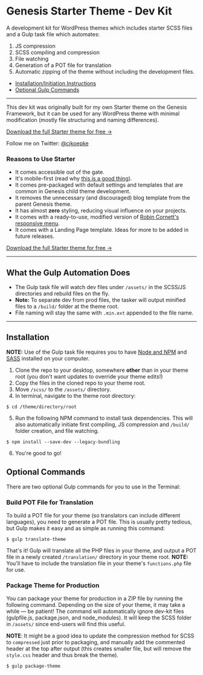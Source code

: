 # Genesis Starter Theme - Dev Kit

A development kit for WordPress themes which includes starter SCSS files and a Gulp task file which automates:

1. JS compression
2. SCSS compiling and compression
3. File watching
4. Generation of a POT file for translation
5. Automatic zipping of the theme without including the development files.

- <a href="#installation">Installation/Initiation Instructions</a>
- <a href="#optional-commands">Optional Gulp Commands</a>

<hr/>

This dev kit was originally built for my own Starter theme on the Genesis Framework, but it can be used for any WordPress theme with minimal modification (mostly file structuring and naming differences).

<a href="https://calvinkoepke.com/genesis-starter-theme/">Download the full Starter theme for free &rarr;</a>

Follow me on Twitter: <a href="https://twitter.com/cjkoepke">@cjkoepke</a>

### Reasons to Use Starter

- It comes accessible out of the gate.
- It's mobile-first (read why <a href="https://calvinkoepke.com/mobile-first">this is a good thing</a>).
- It comes pre-packaged with default settings and templates that are common in Genesis child theme development.
- It removes the unnecessary (and discouraged) blog template from the parent Genesis theme.
- It has almost **zero** styling, reducing visual influence on your projects.
- It comes with a ready-to-use, modified version of <a href="http://robincornett.com/genesis-responsive-menu/">Robin Cornett's responsive menu</a>.
- It comes with a Landing Page template. Ideas for more to be added in future releases.

<a href="https://calvinkoepke.com/genesis-starter-theme/">Download the full Starter theme for free &rarr;</a>

<hr/>

## What the Gulp Automation Does
- The Gulp task file will watch dev files under `/assets/` in the SCSS/JS directories and rebuild files on the fly.
- **Note:** To separate dev from prod files, the tasker will output minified files to a `/build/` folder at the theme root.
- File naming will stay the same with `.min.ext` appended to the file name.

<hr/>

## Installation
**NOTE:** Use of the Gulp task file requires you to have <a href="https://docs.npmjs.com/getting-started/installing-node">Node and NPM</a> and <a href="http://sass-lang.com/install">SASS</a> installed on your computer.

1. Clone the repo to your desktop, somewhere **other** than in your theme root (you don't want updates to override your theme edits!)
2. Copy the files in the cloned repo to your theme root.
3. Move `/scss/` to the `/assets/` directory.
4. In terminal, navigate to the theme root directory:

```
$ cd /theme/directory/root 
```

5. Run the following NPM command to install task dependencies. This will also automatically initiate first compiling, JS compression and `/build/` folder creation, and file watching.

```
$ npm install --save-dev --legacy-bundling
```

6. You're good to go!

## Optional Commands
There are two optional Gulp commands for you to use in the Terminal:

### Build POT File for Translation
To build a POT file for your theme (so translators can include different languages), you need to generate a POT file. This is usually pretty tedious, but Gulp makes it easy and as simple as running this command:

```
$ gulp translate-theme
```

That's it! Gulp will translate all the PHP files in your theme, and output a POT file in a newly created `/translation/` directory in your theme root. **NOTE:** You'll have to include the translation file in your theme's `functions.php` file for use.

### Package Theme for Production
You can package your theme for production in a ZIP file by running the following command. Depending on the size of your theme, it may take a while — be patient! The command will automatically ignore dev-kit files (gulpfile.js, package.json, and node_modules). It will keep the SCSS folder in `/assets/` since end-users will find this useful.

**NOTE**: It might be a good idea to update the compression method for SCSS to `compressed` just prior to packaging, and manually add the commented header at the top after output (this creates smaller file, but will remove the `style.css` header and thus break the theme).

```
$ gulp package-theme
```
